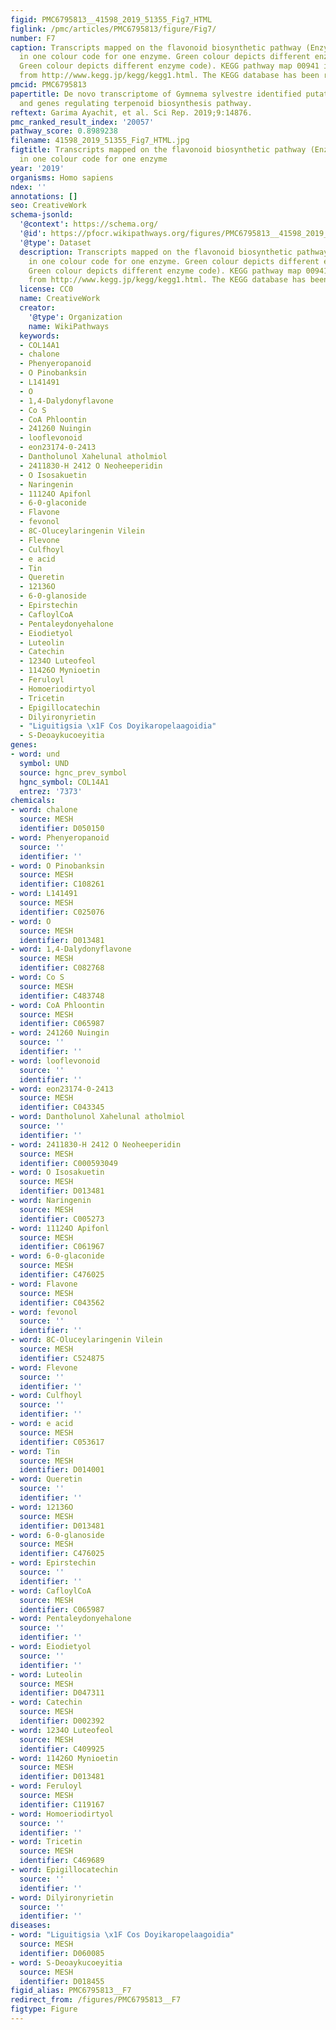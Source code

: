 ```yaml
---
figid: PMC6795813__41598_2019_51355_Fig7_HTML
figlink: /pmc/articles/PMC6795813/figure/Fig7/
number: F7
caption: Transcripts mapped on the flavonoid biosynthetic pathway (Enzymes highlighted
  in one colour code for one enzyme. Green colour depicts different enzyme code).
  Green colour depicts different enzyme code). KEGG pathway map 00941 is mined here
  from http://www.kegg.jp/kegg/kegg1.html. The KEGG database has been reported previously–.
pmcid: PMC6795813
papertitle: De novo transcriptome of Gymnema sylvestre identified putative lncRNA
  and genes regulating terpenoid biosynthesis pathway.
reftext: Garima Ayachit, et al. Sci Rep. 2019;9:14876.
pmc_ranked_result_index: '20057'
pathway_score: 0.8989238
filename: 41598_2019_51355_Fig7_HTML.jpg
figtitle: Transcripts mapped on the flavonoid biosynthetic pathway (Enzymes highlighted
  in one colour code for one enzyme
year: '2019'
organisms: Homo sapiens
ndex: ''
annotations: []
seo: CreativeWork
schema-jsonld:
  '@context': https://schema.org/
  '@id': https://pfocr.wikipathways.org/figures/PMC6795813__41598_2019_51355_Fig7_HTML.html
  '@type': Dataset
  description: Transcripts mapped on the flavonoid biosynthetic pathway (Enzymes highlighted
    in one colour code for one enzyme. Green colour depicts different enzyme code).
    Green colour depicts different enzyme code). KEGG pathway map 00941 is mined here
    from http://www.kegg.jp/kegg/kegg1.html. The KEGG database has been reported previously–.
  license: CC0
  name: CreativeWork
  creator:
    '@type': Organization
    name: WikiPathways
  keywords:
  - COL14A1
  - chalone
  - Phenyeropanoid
  - O Pinobanksin
  - L141491
  - O
  - 1,4-Dalydonyflavone
  - Co S
  - CoA Phloontin
  - 241260 Nuingin
  - looflevonoid
  - eon23174-0-2413
  - Dantholunol Xahelunal atholmiol
  - 2411830-H 2412 O Neoheeperidin
  - O Isosakuetin
  - Naringenin
  - 11124O Apifonl
  - 6-0-glaconide
  - Flavone
  - fevonol
  - 8C-Oluceylaringenin Vilein
  - Flevone
  - Culfhoyl
  - e acid
  - Tin
  - Queretin
  - 12136O
  - 6-0-glanoside
  - Epirstechin
  - CafloylCoA
  - Pentaleydonyehalone
  - Eiodietyol
  - Luteolin
  - Catechin
  - 1234O Luteofeol
  - 11426O Mynioetin
  - Feruloyl
  - Homoeriodirtyol
  - Tricetin
  - Epigillocatechin
  - Dilyironyrietin
  - "Liguitigsia \x1F Cos Doyikaropelaagoidia"
  - S-Deoaykucoeyitia
genes:
- word: und
  symbol: UND
  source: hgnc_prev_symbol
  hgnc_symbol: COL14A1
  entrez: '7373'
chemicals:
- word: chalone
  source: MESH
  identifier: D050150
- word: Phenyeropanoid
  source: ''
  identifier: ''
- word: O Pinobanksin
  source: MESH
  identifier: C108261
- word: L141491
  source: MESH
  identifier: C025076
- word: O
  source: MESH
  identifier: D013481
- word: 1,4-Dalydonyflavone
  source: MESH
  identifier: C082768
- word: Co S
  source: MESH
  identifier: C483748
- word: CoA Phloontin
  source: MESH
  identifier: C065987
- word: 241260 Nuingin
  source: ''
  identifier: ''
- word: looflevonoid
  source: ''
  identifier: ''
- word: eon23174-0-2413
  source: MESH
  identifier: C043345
- word: Dantholunol Xahelunal atholmiol
  source: ''
  identifier: ''
- word: 2411830-H 2412 O Neoheeperidin
  source: MESH
  identifier: C000593049
- word: O Isosakuetin
  source: MESH
  identifier: D013481
- word: Naringenin
  source: MESH
  identifier: C005273
- word: 11124O Apifonl
  source: MESH
  identifier: C061967
- word: 6-0-glaconide
  source: MESH
  identifier: C476025
- word: Flavone
  source: MESH
  identifier: C043562
- word: fevonol
  source: ''
  identifier: ''
- word: 8C-Oluceylaringenin Vilein
  source: MESH
  identifier: C524875
- word: Flevone
  source: ''
  identifier: ''
- word: Culfhoyl
  source: ''
  identifier: ''
- word: e acid
  source: MESH
  identifier: C053617
- word: Tin
  source: MESH
  identifier: D014001
- word: Queretin
  source: ''
  identifier: ''
- word: 12136O
  source: MESH
  identifier: D013481
- word: 6-0-glanoside
  source: MESH
  identifier: C476025
- word: Epirstechin
  source: ''
  identifier: ''
- word: CafloylCoA
  source: MESH
  identifier: C065987
- word: Pentaleydonyehalone
  source: ''
  identifier: ''
- word: Eiodietyol
  source: ''
  identifier: ''
- word: Luteolin
  source: MESH
  identifier: D047311
- word: Catechin
  source: MESH
  identifier: D002392
- word: 1234O Luteofeol
  source: MESH
  identifier: C409925
- word: 11426O Mynioetin
  source: MESH
  identifier: D013481
- word: Feruloyl
  source: MESH
  identifier: C119167
- word: Homoeriodirtyol
  source: ''
  identifier: ''
- word: Tricetin
  source: MESH
  identifier: C469689
- word: Epigillocatechin
  source: ''
  identifier: ''
- word: Dilyironyrietin
  source: ''
  identifier: ''
diseases:
- word: "Liguitigsia \x1F Cos Doyikaropelaagoidia"
  source: MESH
  identifier: D060085
- word: S-Deoaykucoeyitia
  source: MESH
  identifier: D018455
figid_alias: PMC6795813__F7
redirect_from: /figures/PMC6795813__F7
figtype: Figure
---
```

